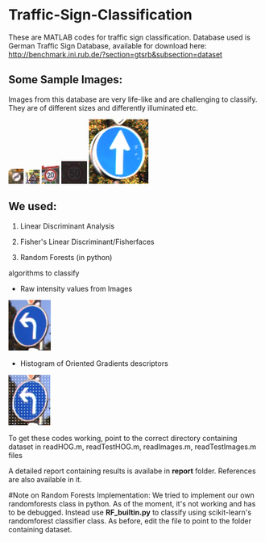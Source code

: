 Traffic-Sign-Classification
===========================
These are MATLAB codes for traffic sign classification. 
Database used is German Traffic Sign Database, available for download here: http://benchmark.ini.rub.de/?section=gtsrb&subsection=dataset

Some Sample Images:
------------------
Images from this database are very life-like and are challenging to classify. 
They are of different sizes and differently illuminated etc.

![](/Report/b.png)
![](/Report/c.png)
![](/Report/d.png)
![](/Report/e.png)
![](/Report/a.png)

We used:
-------
1. Linear Discriminant Analysis

2. Fisher's Linear Discriminant/Fisherfaces

3. Random Forests (in python)

algorithms to classify 

* Raw intensity values from Images

<a href="url"><img src="test.png" height="100" ></a>

* Histogram of Oriented Gradients descriptors

<a href="url"><img src="test HOG.png" height="100" ></a>




To get these codes working, point to the correct directory containing dataset in readHOG.m, readTestHOG.m, readImages.m, readTestImages.m files

A detailed report containing results is availabe in **report** folder. References are also available in it.

#Note on Random Forests Implementation: 
We tried to implement our own randomforests class in python. 
As of the moment, it's not working and has to be debugged.
Instead use **RF_builtin.py** to classify using scikit-learn's randomforest classifier class.
As before, edit the file to point to the folder containing dataset.
